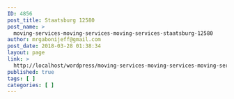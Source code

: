 ```yaml
---
ID: 4856
post_title: Staatsburg 12580
post_name: >
  moving-services-moving-services-moving-services-staatsburg-12580
author: mrgabonijeff@gmail.com
post_date: 2018-03-28 01:38:34
layout: page
link: >
  http://localhost/wordpress/moving-services-moving-services-moving-services-staatsburg-12580/
published: true
tags: [ ]
categories: [ ]
---
```

